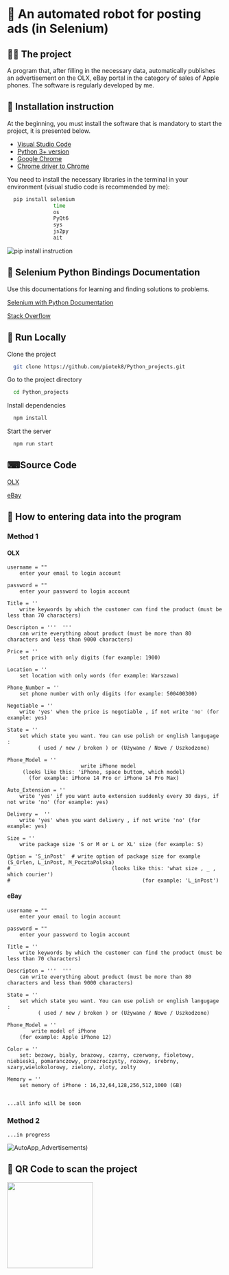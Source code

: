 
# 🐍 An automated robot for posting ads (in Selenium) 


## 👨‍💻 The project 

A program that, after filling in the necessary data, automatically publishes an advertisement on the OLX, eBay portal in the category of sales of Apple phones. The software is regularly developed by me.


## 💬 Installation instruction 
At the beginning, you must install the software that is mandatory to start the project, it is presented below.
 - [Visual Studio Code](https://code.visualstudio.com/docs/setup/windows)
 - [Python 3+ version](https://realpython.com/installing-python/#how-to-install-python-on-windows)
 - [Google Chrome](https://www.google.com/intl/pl_pl/chrome/) 
 - [Chrome driver to Chrome](https://chromedriver.chromium.org/getting-started)


You need to install the necessary libraries in the terminal in your environment (visual studio code is recommended by me):

```bash
  pip install selenium
               time
               os 
               PyQt6
               sys
               js2py
               ait
```
![pip install instruction](https://user-images.githubusercontent.com/82182989/226630656-e2937091-8d83-48ff-9c6e-094fed5b6491.jpg)


## 📜 Selenium Python Bindings Documentation

Use this documentations for learning and finding solutions to problems.

[Selenium with Python Documentation](https://selenium-python.readthedocs.io/)

[Stack Overflow](https://stackoverflow.com/)


## 🔗 Run Locally

Clone the project

```bash
  git clone https://github.com/piotek8/Python_projects.git

```

Go to the project directory

```bash
  cd Python_projects
```

Install dependencies

```bash
  npm install
```

Start the server

```bash
  npm run start
```


## ⌨Source Code

[OLX](https://github.com/piotek8/Python_projects/blob/main/Automation_Bot/OLX_automation_login.py)

[eBay](https://github.com/piotek8/Python_projects/blob/main/Automation_Bot/eBay_automation_login_py.py)


## 📁 How to entering data into the program
### Method 1
#### OLX

    username = ""
        enter your email to login account
    
    password = ""
        enter your password to login account
     
    Title = ''
        write keywords by which the customer can find the product (must be less than 70 characters)
    
    Descripton = '''  '''
        can write everything about product (must be more than 80 characters and less than 9000 characters)
   
    Price = '' 
        set price with only digits (for example: 1900)

    Location = '' 
        set location with only words (for example: Warszawa)

    Phone_Number = '' 
        set phone number with only digits (for example: 500400300)

    Negotiable = ''  
        write 'yes' when the price is negotiable , if not write 'no' (for example: yes)

    State = ''   
        set which state you want. You can use polish or english langugage : 
              ( used / new / broken ) or (Używane / Nowe / Uszkodzone)

    Phone_Model = ''                      
                            write iPhone model 
         (looks like this: 'iPhone, space buttom, which model) 
           (for example: iPhone 14 Pro or iPhone 14 Pro Max)

    Auto_Extension = ''  
        write 'yes' if you want auto extension suddenly every 30 days, if not write 'no' (for example: yes)

    Delivery =  '' 
        write 'yes' when you want delivery , if not write 'no' (for example: yes)
    
    Size = ''  
        write package size 'S or M or L or XL' size (for example: S)
    
    Option = 'S_inPost'  # write option of package size for example (S_Orlen, L_inPost, M_PocztaPolska) 
    #                                 (looks like this: 'what size , _ , which courier')
    #                                           (for example: 'L_inPost') 





#### eBay



    username = ""
        enter your email to login account
    
    password = ""
        enter your password to login account

    Title = ''
        write keywords by which the customer can find the product (must be less than 70 characters)
    
    Descripton = '''  '''
        can write everything about product (must be more than 80 characters and less than 9000 characters)
   
    State = ''   
        set which state you want. You can use polish or english langugage : 
              ( used / new / broken ) or (Używane / Nowe / Uszkodzone)

    Phone_Model = '' 
            write model of iPhone 
        (for example: Apple iPhone 12)

    Color = '' 
        set: bezowy, bialy, brazowy, czarny, czerwony, fioletowy, niebieski, pomaranczowy, przezroczysty, rozowy, srebrny, szary,wielokolorowy, zielony, zloty, zolty    
   
    Memory = '' 
        set memory of iPhone : 16,32,64,128,256,512,1000 (GB)
    
    
    ...all info will be soon
    
        

### Method 2

    ...in progress

![AutoApp_Advertisements](https://user-images.githubusercontent.com/82182989/226763445-d54a46d7-f5dd-4130-9bc9-39a724401a3e.jpg))


## 👋 QR Code to scan the project

<a href="url"><img src="https://user-images.githubusercontent.com/82182989/226750124-eecd4aab-93ad-4840-81b8-a41bda82c16e.png" align="left" height="200" width="200" ></a>





